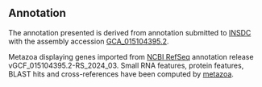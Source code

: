 **Annotation**
----------

The annotation presented is derived from annotation submitted to
[INSDC](http://www.insdc.org) with the assembly accession [GCA\_015104395.2](http://www.ebi.ac.uk/ena/data/view/GCA_015104395.2).

Metazoa displaying genes imported from [NCBI RefSeq](https://www.ncbi.nlm.nih.gov/refseq/annotation_euk/Macrobrachium_nipponense/GCF_015104395.2-RS_2024_03) annotation release vGCF_015104395.2-RS_2024_03.
Small RNA features, protein features, BLAST hits and cross-references have been
computed by [metazoa](https://metazoa.ensembl.org/info/genome/annotation/index.html).
